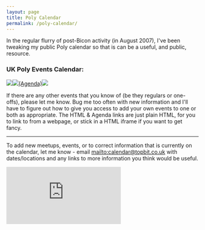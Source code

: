 ```yaml
---
layout: page
title: Poly Calendar
permalink: /poly-calendar/
---
```


<p>In the regular flurry of post-Bicon activity (in August 2007), I've been tweaking my public Poly calendar so that is can be a useful, and  public, resource.</p>

<h3>UK Poly Events Calendar:</h3>

<p><a href="http://www.google.com/calendar/ical/r77h5s68dtsu0v8dtel66aoa4g%40group.calendar.google.com/public/basic.ics" rel="nofollow"><img src="http://www.google.com/calendar/images/ical.gif"></a><a href="http://www.google.com/calendar/embed?src=r77h5s68dtsu0v8dtel66aoa4g%40group.calendar.google.com" rel="nofollow"><img src="http://www.google.com/calendar/images/html.gif"></a><a href="http://www.google.com/calendar/embed?src=r77h5s68dtsu0v8dtel66aoa4g%40group.calendar.google.com&amp;mode=AGENDA" rel="nofollow">(Agenda)</a><a target="_blank" href="http://www.google.com/calendar/render?cid=r77h5s68dtsu0v8dtel66aoa4g%40group.calendar.google.com" rel="nofollow"><img src="http://www.google.com/calendar/images/ext/gc_button1_en-GB.gif" border="0"></a></p>

<p>If there are any other events that you know of (be they regulars or one-offs), please let me know.  Bug me too often with new information and I'll have to figure out how to give you access to add your own events to one or both as appropriate.  The HTML &amp; Agenda links are just plain HTML, for you to link to from a webpage, or stick in a HTML iframe if you want to get fancy.</p>

----

To add new meetups, events, or to correct information that is currently on the calendar, let me know - email <mailto:calendar@topbit.co.uk> with dates/locations and any links to more information you think would be useful.

<iframe src="http://www.google.com/calendar/embed?src=r77h5s68dtsu0v8dtel66aoa4g%40group.calendar.google.com" frameborder="0"></iframe>
